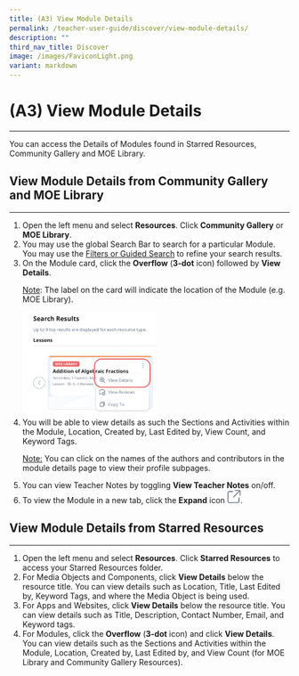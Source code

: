 ```yaml
---
title: (A3) View Module Details
permalink: /teacher-user-guide/discover/view-module-details/
description: ""
third_nav_title: Discover
image: /images/FaviconLight.png
variant: markdown
---
```

<h1>(A3) View Module Details</h1><hr>
<p>You can access the Details of Modules found in Starred Resources, Community Gallery and MOE Library.</p>
<h2>View Module Details from Community Gallery and MOE Library</h2>
<hr>
<ol><li>Open the left menu and select <strong>Resources</strong>. Click <strong>Community Gallery</strong> or <strong>MOE Library</strong>.</li>
<li>You may use the global Search Bar to search for a particular Module. You may use the <a target="_blank" href="/teacher-user-guide/discover/search-for-resources/">Filters or Guided Search</a> to refine your search results.</li>
<li>On the Module card, click the <strong>Overflow</strong> (<strong>3-dot</strong> icon) followed by <strong>View Details</strong>.</li>
<p><u>Note</u>: The label on the card will indicate the location of the Module (e.g. MOE Library).</p><img style="width: 50%;" alt="ModuleDetails" src="/images/2Teacher/D-LessonDetails.png">
<li>You will be able to view details as such the Sections and Activities within the Module, Location, Created by, Last Edited by, View Count, and Keyword Tags. 
	<p><u>Note:</u> You can click on the names of the authors and contributors in the module details page to view their profile subpages.</p></li>
<li>You can view Teacher Notes by toggling <strong>View Teacher Notes</strong> on/off.</li>
<li>To view the Module in a new tab, click the <strong>Expand</strong> icon <img style="width:1.5rem; display: inline;" src="/images/Icons/external-link.svg">.</li>
</ol>
<h2>View Module Details from Starred Resources</h2>
<hr>
<ol>
<li>Open the left menu and select <strong>Resources</strong>. Click <strong>Starred Resources</strong> to access your Starred Resources folder.</li>
		<li>For Media Objects and Components, click <strong>View Details</strong> below the resource title. You can view details such as Location, Title, Last Edited by, Keyword Tags, and where the Media Object is being used.</li>
<li>For Apps and Websites, click <strong>View Details</strong> below the resource title. You can view details such as Title, Description, Contact Number, Email, and Keyword tags.</li>
<li>For Modules, click the <strong>Overflow</strong> (<strong>3-dot</strong> icon) and click <strong>View Details</strong>. You can view details such as the Sections and Activities within the Module, Location, Created by, Last Edited by, and View Count (for MOE Library and Community Gallery Resources).</li></ol>